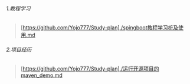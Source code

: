 ###### 1.教程学习
> [https://github.com/Yojo777/Study-plan]./spingboot教程学习析及使用.md
###### 2.项目经历
> [https://github.com/Yojo777/Study-plan]./运行开源项目的maven_demo.md
